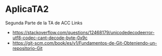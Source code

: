 # AplicaTA2
Segunda Parte de la TA de ACC
Links
- https://stackoverflow.com/questions/12468179/unicodedecodeerror-utf8-codec-cant-decode-byte-0x9c
- https://git-scm.com/book/es/v1/Fundamentos-de-Git-Obteniendo-un-repositorio-Git

